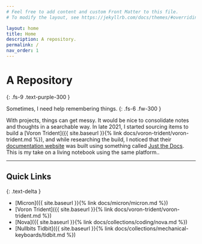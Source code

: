 ```yaml
---
# Feel free to add content and custom Front Matter to this file.
# To modify the layout, see https://jekyllrb.com/docs/themes/#overriding-theme-defaults

layout: home
title: Home
description: A repository.
permalink: /
nav_order: 1
---
```


# A Repository
{: .fs-9 .text-purple-300 }

Sometimes, I need help remembering things.
{: .fs-6 .fw-300 }

With projects, things can get messy. It would be nice to consolidate notes and thoughts in a searchable way. In late 2021, I started sourcing items to build a [Voron Trident]({{ site.baseurl }}{% link docs/voron-trident/voron-trident.md %}), and while researching the build, I noticed that their [documentation website](https://docs.vorondesign.com/) was built using something called [Just the Docs](https://github.com/just-the-docs/just-the-docs). This is my take on a living notebook using the same platform..

---

## Quick Links
{: .text-delta }
*   [Micron]({{ site.baseurl }}{% link docs/micron/micron.md %})
*   [Voron Trident]({{ site.baseurl }}{% link docs/voron-trident/voron-trident.md %})
*   [Nova]({{ site.baseurl }}{% link docs/collections/coding/nova.md %})
*   [Nullbits Tidbit]({{ site.baseurl }}{% link docs/collections/mechanical-keyboards/tidbit.md %})
